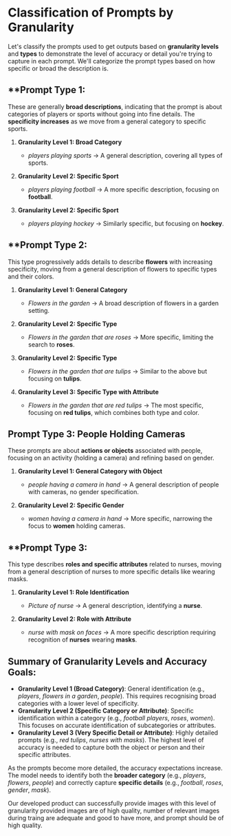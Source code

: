 # Classification of Prompts by Granularity

Let's classify the prompts used to get outputs based on **granularity levels** and **types** to demonstrate the level of accuracy or detail you're trying to capture in each prompt. We'll categorize the prompt types based on how specific or broad the description is.


## **Prompt Type 1: 
These are generally **broad descriptions**, indicating that the prompt is about categories of players or sports without going into fine details. The **specificity increases** as we move from a general category to specific sports.

1. **Granularity Level 1: Broad Category**
   - *players playing sports* → A general description, covering all types of sports.

2. **Granularity Level 2: Specific Sport**
   - *players playing football* → A more specific description, focusing on **football**.

3. **Granularity Level 2: Specific Sport**
   - *players playing hockey* → Similarly specific, but focusing on **hockey**.



## **Prompt Type 2:
This type progressively adds details to describe **flowers** with increasing specificity, moving from a general description of flowers to specific types and their colors.

1. **Granularity Level 1: General Category**
   - *Flowers in the garden* → A broad description of flowers in a garden setting.

2. **Granularity Level 2: Specific Type**
   - *Flowers in the garden that are roses* → More specific, limiting the search to **roses**.

3. **Granularity Level 2: Specific Type**
   - *Flowers in the garden that are tulips* → Similar to the above but focusing on **tulips**.

4. **Granularity Level 3: Specific Type with Attribute**
   - *Flowers in the garden that are red tulips* → The most specific, focusing on **red tulips**, which combines both type and color.


## **Prompt Type 3: People Holding Cameras**
These prompts are about **actions or objects** associated with people, focusing on an activity (holding a camera) and refining based on gender.

1. **Granularity Level 1: General Category with Object**
   - *people having a camera in hand* → A general description of people with cameras, no gender specification.

2. **Granularity Level 2: Specific Gender**
   - *women having a camera in hand* → More specific, narrowing the focus to **women** holding cameras.


## **Prompt Type 3: 
This type describes **roles and specific attributes** related to nurses, moving from a general description of nurses to more specific details like wearing masks.

1. **Granularity Level 1: Role Identification**
   - *Picture of nurse* → A general description, identifying a **nurse**.

2. **Granularity Level 2: Role with Attribute**
   - *nurse with mask on faces* → A more specific description requiring recognition of **nurses** wearing **masks**.


## **Summary of Granularity Levels and Accuracy Goals:**
- **Granularity Level 1 (Broad Category)**: General identification (e.g., *players*, *flowers in a garden*, *people*). This requires recognising broad categories with a lower level of specificity.
- **Granularity Level 2 (Specific Category or Attribute)**: Specific identification within a category (e.g., *football players*, *roses*, *women*). This focuses on accurate identification of subcategories or attributes.
- **Granularity Level 3 (Very Specific Detail or Attribute)**: Highly detailed prompts (e.g., *red tulips*, *nurses with masks*). The highest level of accuracy is needed to capture both the object or person and their specific attributes.

As the prompts become more detailed, the accuracy expectations increase. The model needs to identify both the **broader category** (e.g., *players*, *flowers*, *people*) and correctly capture **specific details** (e.g., *football*, *roses*, *gender*, *mask*).

Our developed product can successfully provide images with this level of granularity provided images are of high quality, number of relevant images during traing are adequate and good to have more, and prompt should be of high quality.
